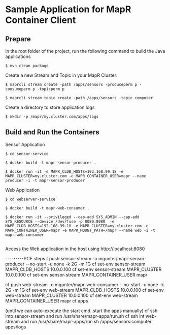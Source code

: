 # Sample Application for MapR Container Client


## Prepare

In the root folder of the project, run the following command to build the Java applications

```
$ mvn clean package

```


Create a new Stream and Topic in your MapR Cluster:

```
$ maprcli stream create -path /apps/sensors -produceperm p -consumeperm p -topicperm p

$ maprcli stream topic create -path /apps/sensors -topic computer
```

Create a directory to store application logs

```
$ mkdir -p /mapr/my.cluster.com/apps/logs
```


## Build and Run the Containers

Sensor Application

```
$ cd sensor-service

$ docker build -t mapr-sensor-producer .

$ docker run -it -e MAPR_CLDB_HOSTS=192.168.99.18 -e MAPR_CLUSTER=my.cluster.com -e MAPR_CONTAINER_USER=mapr --name producer -i -t mapr-sensor-producer

```

Web Application

```
$ cd webserver-service

$ docker build -t mapr-web-consumer .

$ docker run -it --privileged --cap-add SYS_ADMIN --cap-add SYS_RESOURCE --device /dev/fuse -p 8080:8080  -e MAPR_CLDB_HOSTS=192.168.99.18 -e MAPR_CLUSTER=my.cluster.com -e MAPR_CONTAINER_USER=mapr -e MAPR_MOUNT_PATH=/mapr --name web -i -t mapr-web-consumer


```

Access the Web application in the host using http://localhost:8080

---------PCF steps
f push sensor-stream -o mgunter/mapr-sensor-producer --no-start -u none -k 2G -m 1G 
cf set-env sensor-stream MAPR_CLDB_HOSTS 10.0.0.100
cf set-env sensor-stream MAPR_CLUSTER 10.0.0.100
cf set-env sensor-stream MAPR_CONTAINER_USER mapr

cf push web-stream -o mgunter/mapr-web-consumer --no-start -u none -k 2G -m 1G 
cf set-env web-stream MAPR_CLDB_HOSTS 10.0.0.100
cf set-env web-stream MAPR_CLUSTER 10.0.0.100
cf set-env web-stream MAPR_CONTAINER_USER mapr
cf apps

(until we can auto-execute the start cmd..start the apps manually)
cf ssh into sensor-stream and run /usr/share/mapr-apps/run.sh
cf ssh int web-stream and run  /usr/share/mapr-apps/run.sh  /apps/sensors:computer apps/logs
